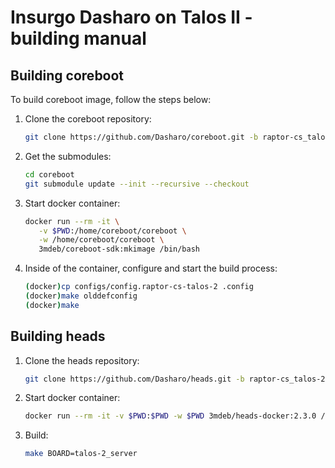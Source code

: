 # Insurgo Dasharo on Talos II - building manual

## Building coreboot

To build coreboot image, follow the steps below:

1. Clone the coreboot repository:

    ```bash
    git clone https://github.com/Dasharo/coreboot.git -b raptor-cs_talos-2/release
    ```

1. Get the submodules:

    ```bash
    cd coreboot
    git submodule update --init --recursive --checkout
    ```

1. Start docker container:

    ```bash
    docker run --rm -it \
       -v $PWD:/home/coreboot/coreboot \
       -w /home/coreboot/coreboot \
       3mdeb/coreboot-sdk:mkimage /bin/bash
    ```

1. Inside of the container, configure and start the build process:

    ```bash
    (docker)cp configs/config.raptor-cs-talos-2 .config
    (docker)make olddefconfig
    (docker)make
    ```

## Building heads

1. Clone the heads repository:

    ```bash
    git clone https://github.com/Dasharo/heads.git -b raptor-cs_talos-2/release
    ```

1. Start docker container:

    ```bash
    docker run --rm -it -v $PWD:$PWD -w $PWD 3mdeb/heads-docker:2.3.0 /bin/bash
    ```

1. Build:

    ```bash
    make BOARD=talos-2_server
    ```
